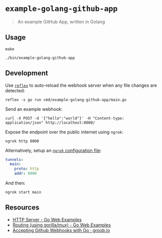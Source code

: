 # `example-golang-github-app`
> An example GitHub App, written in Golang

## Usage

```shell
make

./bin/example-golang-github-app
```

## Development

Use [`reflex`](https://github.com/cespare/reflex) to auto-reload the webhook server when any file changes are detected:

```shell
reflex -s go run cmd/example-golang-github-app/main.go
```

Send an example webhook:

```shell
curl -X POST -d '{"hello":"world"}' -H "Content-type: application/json" http://localhost:8000/
```

Expose the endpoint over the public internet using `ngrok`:

```shell
ngrok http 8000
```

Alternatively, setup an [`ngrok` configuration file](https://ngrok.com/docs#config):

```yaml
tunnels:
  main:
    proto: http
    addr: 8000
```

And then:

```shell
ngrok start main
```

## Resources

- [HTTP Server - Go Web Examples](https://gowebexamples.com/http-server/)
- [Routing (using gorilla/mux) - Go Web Examples](https://gowebexamples.com/routes-using-gorilla-mux/)
- [Accepting Github Webhooks with Go · groob.io](https://groob.io/tutorial/go-github-webhook/)
